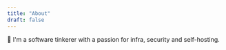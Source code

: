 ```yaml
---
title: "About"
draft: false
---
```


👋 I'm a software tinkerer with a passion for infra, security and self-hosting.
